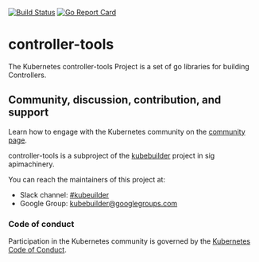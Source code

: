 [![Build Status](https://travis-ci.org/tsungming/controller-tools.svg?branch=master)](https://travis-ci.org/tsungming/controller-tools "Travis")
[![Go Report Card](https://goreportcard.com/badge/github.com/tsungming/controller-tools)](https://goreportcard.com/report/github.com/tsungming/controller-tools)

# controller-tools

The Kubernetes controller-tools Project is a set of go libraries for building Controllers.


## Community, discussion, contribution, and support

Learn how to engage with the Kubernetes community on the [community page](http://kubernetes.io/community/).

controller-tools is a subproject of the [kubebuilder](https://sigs.k8s.io/kubebuilder) project
in sig apimachinery.

You can reach the maintainers of this project at:

- Slack channel: [#kubeuilder](http://slack.k8s.io/#kubebuilder)
- Google Group: [kubebuilder@googlegroups.com](https://groups.google.com/forum/#!forum/kubebuilder)

### Code of conduct

Participation in the Kubernetes community is governed by the [Kubernetes Code of Conduct](code-of-conduct.md).

